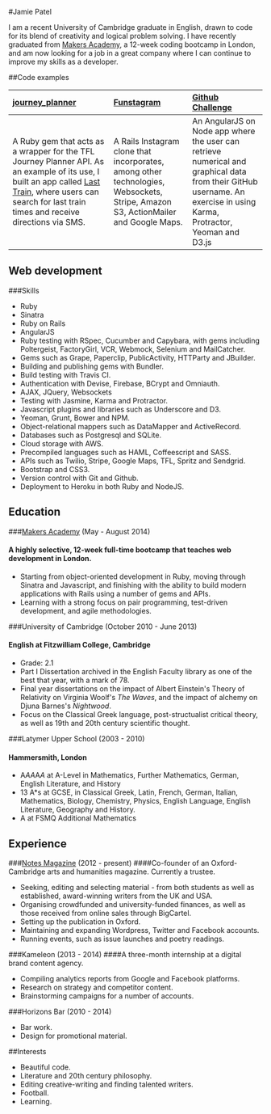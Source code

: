 #Jamie Patel

I am a recent University of Cambridge graduate in English, drawn to code for its blend of creativity and logical problem solving. I have recently graduated from [Makers Academy](http://makersacademy.com), a 12-week coding bootcamp in London, and am now looking for a job in a great company where I can continue to improve my skills as a developer.

##Code examples


| [journey_planner](https://github.com/jpatel531/journey_planner) | [Funstagram](https://github.com/jpatel531/funstagram) | [Github Challenge](https://github.com/jpatel531/github_challenge) |
|:------------ |:----------- |:---------------------------------- |
| A Ruby gem that acts as a wrapper for the TFL Journey Planner API. As an example of its use, I built an app called [Last Train](https://github.com/jpatel531/last-train), where users can search for last train times and receive directions via SMS. | A Rails Instagram clone that incorporates, among other technologies, Websockets, Stripe, Amazon S3, ActionMailer and Google Maps.  | An AngularJS on Node app where the user can retrieve numerical and graphical data from their GitHub username. An exercise in using Karma, Protractor, Yeoman and D3.js |

## Web development

###Skills

* Ruby
* Sinatra
* Ruby on Rails
* AngularJS
* Ruby testing with RSpec, Cucumber and Capybara, with gems including Poltergeist, FactoryGirl, VCR, Webmock, Selenium and MailCatcher.
* Gems such as Grape, Paperclip, PublicActivity, HTTParty and JBuilder.
* Building and publishing gems with Bundler.
* Build testing with Travis CI.
* Authentication with Devise, Firebase, BCrypt and Omniauth.
* AJAX, JQuery, Websockets
* Testing with Jasmine, Karma and Protractor.
* Javascript plugins and libraries such as Underscore and D3.
* Yeoman, Grunt, Bower and NPM.
* Object-relational mappers such as DataMapper and ActiveRecord.
* Databases such as Postgresql and SQLite.
* Cloud storage with AWS.
* Precompiled languages such as HAML, Coffeescript and SASS.
* APIs such as Twilio, Stripe, Google Maps, TFL, Spritz and Sendgrid.
* Bootstrap and CSS3.
* Version control with Git and Github.
* Deployment to Heroku in both Ruby and NodeJS.


## Education

###[Makers Academy](http://makersacademy.com) (May - August 2014)
#### A highly selective, 12-week full-time bootcamp that teaches web development in London.

* Starting from object-oriented development in Ruby, moving through Sinatra and Javascript, and finishing with the ability to build modern applications with Rails using a number of gems and APIs.
* Learning with a strong focus on pair programming, test-driven development, and agile methodologies.

###University of Cambridge (October 2010 - June 2013)
#### English at Fitzwilliam College, Cambridge

* Grade: 2.1
* Part I Dissertation archived in the English Faculty library as one of the best that year, with a mark of 78.
* Final year dissertations on the impact of Albert Einstein's Theory of Relativity on Virginia Woolf's _The Waves_, and the impact of alchemy on Djuna Barnes's _Nightwood_.
* Focus on the Classical Greek language, post-structualist critical theory, as well as 19th and 20th century scientific thought.

###Latymer Upper School (2003 - 2010)
#### Hammersmith, London

* A*AA*A*A* at A-Level in Mathematics, Further Mathematics, German, English Literature, and History
* 13 A*s at GCSE, in Classical Greek, Latin, French, German, Italian, Mathematics, Biology, Chemistry, Physics, English Language, English Literature, Geography and History.
* A at FSMQ Additional Mathematics

## Experience

###[Notes Magazine](http://facebook.com/notespublication) (2012 - present)
####Co-founder of an Oxford-Cambridge arts and humanities magazine. Currently a trustee.

* Seeking, editing and selecting material - from both students as well as established, award-winning writers from the UK and USA.
* Organising crowdfunded and university-funded finances, as well as those received from online sales through BigCartel.
* Setting up the publication in Oxford.
* Maintaining and expanding Wordpress, Twitter and Facebook accounts.
* Running events, such as issue launches and poetry readings.


###Kameleon (2013 - 2014)
####A three-month internship at a digital brand content agency.

* Compiling analytics reports from Google and Facebook platforms.
* Research on strategy and competitor content.
* Brainstorming campaigns for a number of accounts.

###Horizons Bar (2010 - 2014)

* Bar work.
* Design for promotional material.

##Interests

* Beautiful code.
* Literature and 20th century philosophy.
* Editing creative-writing and finding talented writers.
* Football.
* Learning.

